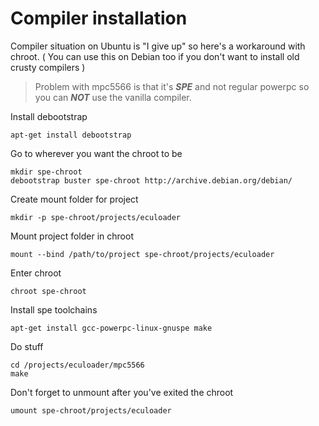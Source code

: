 # Compiler installation

Compiler situation on Ubuntu is "I give up" so here's a workaround with chroot.
( You can use this on Debian too if you don't want to install old crusty compilers )

> Problem with mpc5566 is that it's ***SPE*** and not regular powerpc so you can ***NOT*** use the vanilla compiler.

Install debootstrap
```
apt-get install debootstrap
```

Go to wherever you want the chroot to be

```
mkdir spe-chroot
debootstrap buster spe-chroot http://archive.debian.org/debian/
```


Create mount folder for project
```
mkdir -p spe-chroot/projects/eculoader
```

Mount project folder in chroot
```
mount --bind /path/to/project spe-chroot/projects/eculoader
```

Enter chroot
```
chroot spe-chroot
```

Install spe toolchains
```
apt-get install gcc-powerpc-linux-gnuspe make
```

Do stuff
```
cd /projects/eculoader/mpc5566
make
```

Don't forget to unmount after you've exited the chroot
```
umount spe-chroot/projects/eculoader
```
